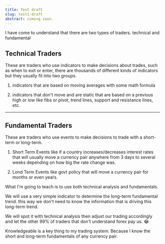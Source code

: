 ```yaml
---
title: Test draft
slug: test1-draft
abstract: coming soon.
---
```


I have come to understand that there are two types of traders. technical and fundamental 

## Technical Traders

These are traders who use indicators to make decisions about trades, such as when to exit or enter, there are thousands of different kinds of indicators but they usually fit into two groups. 

1. indicators that are based on moving averages with some math formula 

2. indicators that don't move and are static that are based on a previous high or low like fibs or pivot, trend lines, support and resistance lines, etc. 

---

## Fundamental Traders 

These are traders who use events to make decisions to trade with a short-term or long-term. 

1. Short Term Events like if a country increases/decreases interest rates that will usually move a currency pair anywhere from 3 days to several weeks depending on how big the rate change was. 

2. Lond Term Events like govt policy that will move a currency pair for months or even years. 

What I'm going to teach is to use both technical analysis and fundamentals.

We will use a very simple indicator to determine the long-term fundamental trend. this way we don't need to know the information that is driving this long-term trend. 

We will spot it with technical analysis then adjust our trading accordingly and let the other 99% of traders that don't understand forex pay us. 😂 

Knowledgeable is a key thing to my trading system. Because I know the short and long-term fundamentals of any currency pair. 
